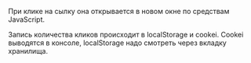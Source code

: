 При клике на сылку она открывается в новом окне по средствам JavaScript.

Запись количества кликов происходит в localStorage и cookei. Cookei выводятся в консоле, localStorage надо смотреть через вкладку хранилища.